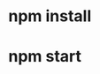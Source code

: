 # npm install
# npm start 

<!-- /*

 A little bit changed on banner with green land.
  I tried to finish as much as possible.
  If I had a time enough it could be better rather than.



  */ -->